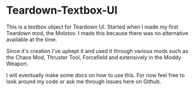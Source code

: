 # Teardown-Textbox-UI

This is a textbox object for Teardown UI. Started when I made my first Teardown mod, the Molotov. I made this because there was no alternative available at the time.

Since it's creation I've upkept it and used it through various mods such as the Chaos Mod, Thruster Tool, Forcefield and extensively in the Moddy Weapon.

I will eventually make some docs on how to use this. For now feel free to look around my code or ask me through issues here on Github.
